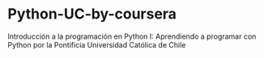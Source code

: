 # Python-UC-by-coursera
Introducción a la programación en Python I: Aprendiendo a programar con Python por la Pontificia Universidad Católica de Chile
